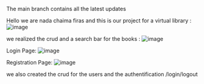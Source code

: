 The main branch contains all the latest updates 


Hello we are nada chaima firas and this is our project for a virtual library :
![image](https://user-images.githubusercontent.com/92679701/212529098-af624934-2239-49e3-a182-9134db1e21d8.png)

we realized the crud and a search bar for the books :
![image](https://user-images.githubusercontent.com/92679701/212529140-b440d62a-56ed-4fea-bd80-7924d478ff7e.png)

Login Page:
![image](https://user-images.githubusercontent.com/75532032/212529789-e894a34f-4499-421e-9a30-7fa012be3f99.png)

Registration Page:
![image](https://user-images.githubusercontent.com/75532032/212529814-25816ba3-87df-4c15-9855-3e7327aee889.png)


we also created the crud for the users and the authentification /login/logout 
